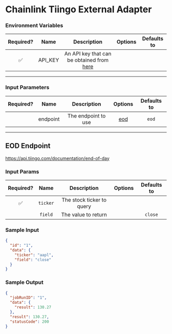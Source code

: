# Chainlink Tiingo External Adapter

### Environment Variables

| Required? |  Name   |                                            Description                                             | Options | Defaults to |
| :-------: | :-----: | :------------------------------------------------------------------------------------------------: | :-----: | :---------: |
|    ✅     | API_KEY | An API key that can be obtained from [here](https://api.tiingo.com/documentation/general/overview) |         |             |

---

### Input Parameters

| Required? |   Name   |     Description     |       Options        | Defaults to |
| :-------: | :------: | :-----------------: | :------------------: | :---------: |
|           | endpoint | The endpoint to use | [eod](#EOD-Endpoint) |    `eod`    |

---

## EOD Endpoint

https://api.tiingo.com/documentation/end-of-day

### Input Params

| Required? |   Name   |        Description        | Options | Defaults to |
| :-------: | :------: | :-----------------------: | :-----: | :---------: |
|    ✅     | `ticker` | The stock ticker to query |         |             |
|           | `field`  |    The value to return    |         |   `close`   |

### Sample Input

```json
{
  "id": "1",
  "data": {
    "ticker": "aapl",
    "field": "close"
  }
}
```

### Sample Output

```json
{
  "jobRunID": "1",
  "data": {
    "result": 130.27
  },
  "result": 130.27,
  "statusCode": 200
}
```
